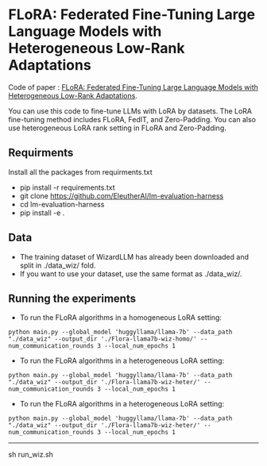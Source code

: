 # FLoRA: Federated Fine-Tuning Large Language Models with Heterogeneous Low-Rank Adaptations
Code of paper : [FLoRA: Federated Fine-Tuning Large Language Models with Heterogeneous Low-Rank Adaptations](https://arxiv.org/pdf/2409.05976).

You can use this code to fine-tune LLMs with LoRA by datasets.
The LoRA fine-tuning method includes FLoRA, FedIT, and Zero-Padding. You can also use heterogeneous LoRA rank setting in FLoRA and Zero-Padding.

## Requirments
Install all the packages from requirments.txt
* pip install -r requirements.txt
* git clone https://github.com/EleutherAI/lm-evaluation-harness
* cd lm-evaluation-harness
* pip install -e .

## Data
* The training dataset of WizardLLM has already been downloaded and split in ./data_wiz/ fold.
* If you want to use your dataset, use the same format as ./data_wiz/.

## Running the experiments
* To run the FLoRA algorithms in a homogeneous LoRA setting:
```
python main.py --global_model 'huggyllama/llama-7b' --data_path  "./data_wiz" --output_dir './Flora-llama7b-wiz-homo/' --num_communication_rounds 3 --local_num_epochs 1 
```
* To run the FLoRA algorithms in a heterogeneous LoRA setting:
```
python main.py --global_model 'huggyllama/llama-7b' --data_path  "./data_wiz" --output_dir './Flora-llama7b-wiz-heter/' --num_communication_rounds 3 --local_num_epochs 1 
```
* To run the FLoRA algorithms in a heterogeneous LoRA setting:
```
python main.py --global_model 'huggyllama/llama-7b' --data_path  "./data_wiz" --output_dir './Flora-llama7b-wiz-heter/' --num_communication_rounds 3 --local_num_epochs 1 
```
-----


sh run_wiz.sh
